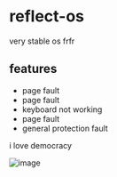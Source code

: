 # reflect-os
very stable os frfr

## features
+ page fault
+ page fault
+ keyboard not working
+ page fault
+ general protection fault

i love democracy

![image](https://user-images.githubusercontent.com/69575053/209393972-bced4847-5912-48ef-9478-67f911400ba0.png)
